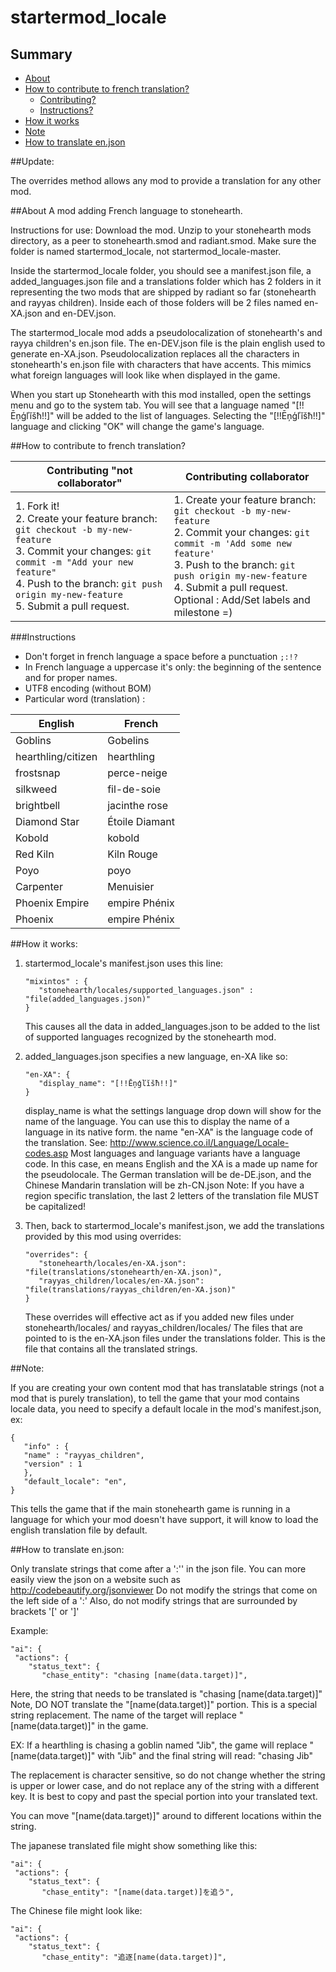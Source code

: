 # startermod_locale

## Summary

- [About](#about)
- [How to contribute to french translation?](#how-to-contribute-to-french-translation)
   - [Contributing?](#how-to-contribute-to-french-translation)
   - [Instructions?](#instructions)
- [How it works](#how-it-works)
- [Note](#note)
- [How to translate en.json](#how-to-translate-enjson)

##Update:

The overrides method allows any mod to provide a translation for any other mod.

##About
A mod adding French language to stonehearth.

Instructions for use: Download the mod. Unzip to your stonehearth mods directory, as a peer to stonehearth.smod and radiant.smod. Make sure the folder is named startermod_locale, not startermod_locale-master.

Inside the startermod_locale folder, you should see a manifest.json file, a added_languages.json file and a translations folder which has 2 folders in it representing the two mods that are shipped by radiant so far (stonehearth and rayyas children). Inside each of those folders will be 2 files named en-XA.json and en-DEV.json.

The startermod_locale mod adds a pseudolocalization of stonehearth's and rayya children's en.json file. The en-DEV.json file is the plain english used to generate en-XA.json. Pseudolocalization replaces all the characters in stonehearth's en.json file with characters that have accents. This mimics what foreign languages will look like when displayed in the game.

When you start up Stonehearth with this mod installed, open the settings menu and go to the system tab. You will see that a language named "[!!Ēņģľĭšħ!!]" will be added to the list of languages. Selecting the "[!!Ēņģľĭšħ!!]" language and clicking "OK" will change the game's language.

##How to contribute to french translation?

**Contributing "not collaborator"** | **Contributing collaborator**
--- | ---
1. Fork it!<br> 2. Create your feature branch: `git checkout -b my-new-feature`<br> 3. Commit your changes: `git commit -m "Add your new feature"`<br> 4. Push to the branch: `git push origin my-new-feature`<br> 5. Submit a pull request. | 1. Create your feature branch: `git checkout -b my-new-feature`<br> 2. Commit your changes: `git commit -m 'Add some new feature'`<br> 3. Push to the branch: `git push origin my-new-feature`<br> 4. Submit a pull request.<br> Optional : Add/Set labels and milestone =)

###Instructions

* Don't forget in french language a space before a punctuation `;:!?`
* In French language a uppercase it's only: the beginning of the sentence and for proper names.
* UTF8 encoding (without BOM)
* Particular word (translation) : 

**English** | **French**
--- | ---
Goblins | Gobelins
hearthling/citizen | hearthling
frostsnap | perce-neige
silkweed | fil-de-soie
brightbell | jacinthe rose
Diamond Star | Étoile Diamant
Kobold | kobold
Red Kiln | Kiln Rouge
Poyo | poyo
Carpenter | Menuisier
Phoenix Empire | empire Phénix
Phoenix | empire Phénix

##How it works:

1) startermod_locale's manifest.json uses this line:<br>
   ````
   "mixintos" : {
      "stonehearth/locales/supported_languages.json" : "file(added_languages.json)"
   }
   ````
   This causes all the data in added_languages.json to be added to the list of supported languages recognized by the stonehearth mod.

2) added_languages.json specifies a new language, en-XA like so:<br>
   ````
   "en-XA": {
      "display_name": "[!!Ēņģľĭšħ!!]"
   }
   ````
   display_name is what the settings language drop down will show for the name of the language. You can use this to display the name of a language in its native form.
   the name "en-XA" is the language code of the translation. See: http://www.science.co.il/Language/Locale-codes.asp
   Most languages and language variants have a language code. In this case, en means English and the XA is a made up name for the pseudolocale.
   The German translation will be de-DE.json, and the Chinese Mandarin translation will be zh-CN.json
   Note: If you have a region specific translation, the last 2 letters of the translation file MUST be capitalized!

3) Then, back to startermod_locale's manifest.json, we add the translations provided by this mod using overrides:<br>
   ````
   "overrides": {
      "stonehearth/locales/en-XA.json": "file(translations/stonehearth/en-XA.json)",
      "rayyas_children/locales/en-XA.json": "file(translations/rayyas_children/en-XA.json)"
   }
   ````
   These overrides will effective act as if you added new files under stonehearth/locales/ and rayyas_children/locales/
   The files that are pointed to is the en-XA.json files under the translations folder. This is the file that contains all the translated strings.

##Note:

If you are creating your own content mod that has translatable strings (not a mod that is purely translation), to tell the game that your mod contains locale data, you need to specify a default locale in the mod's manifest.json, ex:
   ````
   {
      "info" : {
      "name" : "rayyas_children",
      "version" : 1
      },
      "default_locale": "en",
   }
   ````

  This tells the game that if the main stonehearth game is running in a language for which your mod doesn't have support, it will know to load the english translation file by default.

##How to translate en.json:

Only translate strings that come after a ':'' in the json file. You can more easily view the json on a website such as http://codebeautify.org/jsonviewer
Do not modify the strings that come on the left side of a ':'
Also, do not modify strings that are surrounded by brackets '[' or ']'

Example:
  ````
  "ai": {
   "actions": {
      "status_text": {
         "chase_entity": "chasing [name(data.target)]",
  ````

Here, the string that needs to be translated is "chasing [name(data.target)]"
Note, DO NOT translate the "[name(data.target)]" portion. This is a special string replacement. The name of the target will replace "[name(data.target)]" in the game.

EX: If a hearthling is chasing a goblin named "Jib", the game will replace "[name(data.target)]" with "Jib" and the final string will read: "chasing Jib"

The replacement is character sensitive, so do not change whether the string is upper or lower case, and do not replace any of the string with a different key. It is best
to copy and past the special portion into your translated text.

You can move "[name(data.target)]" around to different locations within the string.

The japanese translated file might show something like this:<br>
  ````
  "ai": {
   "actions": {
      "status_text": {
         "chase_entity": "[name(data.target)]を追う",
  ````

The Chinese file might look like:<br>
  ````
  "ai": {
   "actions": {
      "status_text": {
         "chase_entity": "追逐[name(data.target)]",
  ````
